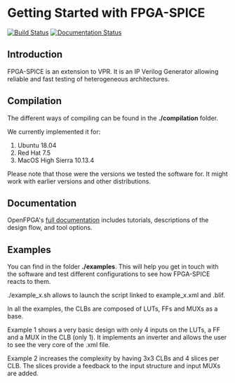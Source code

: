 # Getting Started with FPGA-SPICE

[![Build Status](https://travis-ci.org/LNIS-Projects/OpenFPGA.svg?branch=master)](https://travis-ci.org/LNIS-Projects/OpenFPGA)
[![Documentation Status](https://readthedocs.org/projects/openfpga/badge/?version=master)](https://openfpga.readthedocs.io/en/master/?badge=master)

## Introduction

FPGA-SPICE is an extension to VPR. It is an IP Verilog Generator allowing reliable and fast testing of heterogeneous architectures.

## Compilation

The different ways of compiling can be found in the **./compilation** folder. 

We currently implemented it for:

1. Ubuntu 18.04
2. Red Hat 7.5
3. MacOS High Sierra 10.13.4

Please note that those were the versions we tested the software for. It might work with earlier versions and other distributions.

## Documentation
OpenFPGA's [full documentation](https://openfpga.readthedocs.io/en/master/) includes tutorials, descriptions of the design flow, and tool options.

## Examples

You can find in the folder **./examples**. This will help you get in touch with the software and test different configurations to see how FPGA-SPICE reacts to them. 

./example_x.sh allows to launch the script linked to example_x.xml and .blif.

In all the examples, the CLBs are composed of LUTs, FFs and MUXs as a base. 

Example 1 shows a very basic design with only 4 inputs on the LUTs, a FF and a MUX in the CLB (only 1). It implements an inverter and allows the user to see the very core of the .xml file.

Example 2 increases the complexity by having 3x3 CLBs and 4 slices per CLB. The slices provide a feedback to the input structure and input MUXs are added.




